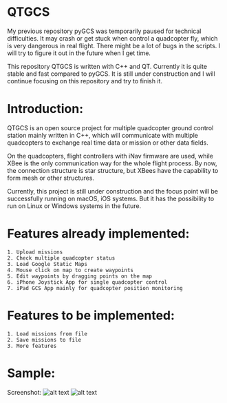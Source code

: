 # QTGCS

My previous repository pyGCS was temporarily paused for technical difficulties. It may crash or get stuck when control a quadcopter fly, which is very dangerous in real flight. There might be a lot of bugs in the scripts. I will try to figure it out in the future when I get time.

This repository QTGCS is written with C++ and QT. Currently it is quite stable and fast compared to pyGCS. It is still under construction and I will continue focusing on this repository and try to finish it.

# Introduction:

QTGCS is an open source project for multiple quadcopter ground control station mainly written in C++, which will communicate with multiple quadcopters to exchange real time data or mission or other data fields.

On the quadcopters, flight controllers with iNav firmware are used, while XBee is the only communication way for the whole flight process. By now, the connection structure is star structure, but XBees have the capability to form mesh or other structures.

Currently, this project is still under construction and the focus point will be successfully running on macOS, iOS systems. But it has the possibility to run on Linux or Windows systems in the future. 

# Features already implemented:
    1. Upload missions
    2. Check multiple quadcopter status
    3. Load Google Static Maps
    4. Mouse click on map to create waypoints
    5. Edit waypoints by dragging points on the map
    6. iPhone Joystick App for single quadcopter control
    7. iPad GCS App mainly for quadcopter position monitoring

# Features to be implemented:
    1. Load missions from file
    2. Save missions to file
    3. More features

# Sample:
Screenshot: 
![alt text](https://github.com/liutairan/QTGCS/blob/dev/Pics/Snip20170426_2.png "Sample image")
![alt text](https://github.com/liutairan/QTGCS/blob/dev/Pics/Snip20170426_3.png "Sample image")
